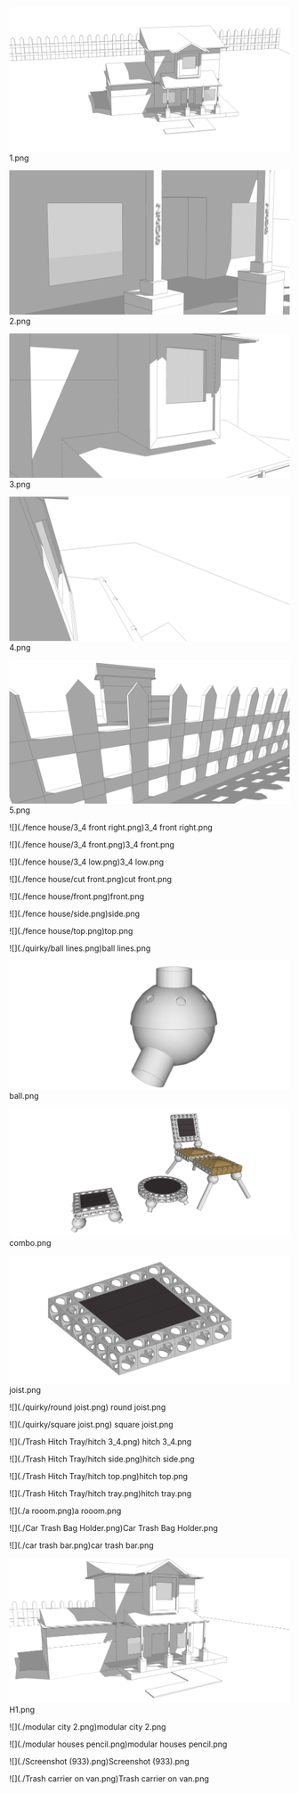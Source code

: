 
![](./comic/1.png)1.png

![](./comic/2.png)2.png

![](./comic/3.png)3.png

![](./comic/4.png)4.png

![](./comic/5.png)5.png

![](./fence house/3_4 front right.png)3_4 front right.png

![](./fence house/3_4 front.png)3_4 front.png

![](./fence house/3_4 low.png)3_4 low.png

![](./fence house/cut front.png)cut front.png

![](./fence house/front.png)front.png

![](./fence house/side.png)side.png

![](./fence house/top.png)top.png

![](./quirky/ball lines.png)ball lines.png

![](./quirky/ball.png)ball.png

![](./quirky/combo.png)
combo.png

![](./quirky/joist.png)
joist.png

![](./quirky/round joist.png)
round joist.png

![](./quirky/square joist.png)
square joist.png

![](./Trash Hitch Tray/hitch 3_4.png)
hitch 3_4.png

![](./Trash Hitch Tray/hitch side.png)hitch side.png

![](./Trash Hitch Tray/hitch top.png)hitch top.png

![](./Trash Hitch Tray/hitch tray.png)hitch tray.png

![](./a rooom.png)a rooom.png

![](./Car Trash Bag Holder.png)Car Trash Bag Holder.png

![](./car trash bar.png)car trash bar.png

![](./H1.png)H1.png

![](./modular city 2.png)modular city 2.png

![](./modular houses pencil.png)modular houses pencil.png

![](./Screenshot (933).png)Screenshot (933).png

![](./Trash carrier on van.png)Trash carrier on van.png
